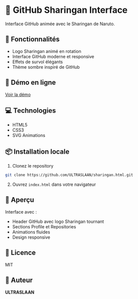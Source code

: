 # 🔴 GitHub Sharingan Interface

Interface GitHub animée avec le Sharingan de Naruto.

## 🎯 Fonctionnalités

- Logo Sharingan animé en rotation
- Interface GitHub moderne et responsive
- Effets de survol élégants
- Thème sombre inspiré de GitHub

## 🚀 Démo en ligne

[Voir la démo](https://ultraslaan.github.io/sharingan.html/)

## 💻 Technologies

- HTML5
- CSS3
- SVG Animations

## 📦 Installation locale

1. Clonez le repository
```bash
git clone https://github.com/ULTRASLAAN/sharingan.html.git
```

2. Ouvrez `index.html` dans votre navigateur

## 🎨 Aperçu

Interface avec :
- Header GitHub avec logo Sharingan tournant
- Sections Profile et Repositories
- Animations fluides
- Design responsive

## 📝 Licence

MIT

## 👤 Auteur

**ULTRASLAAN**